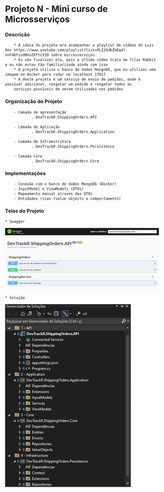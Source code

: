 # Projeto N - Mini curso de Microsserviços

### Descrição
        * A ideia do projeto era acompanhar a playlist de vídeos do Luis Dev https://www.youtube.com/playlist?list=PLI2XdbZhEq4l-nnF4bfzsUBnnZXTtcV1D sobre microsserviços
        * Eu não finalizei ela, pois o último vídeo trata de filas Rabbit e eu não estou tão familiarizado ainda com isso
        * O projeto utiliza o banco de dados MongoDb, que eu utilizei uma imagem no Docker para rodar no localhost 27017
        * A deste projeto é um serviço de envio de pedidos, onde é possível adicionar, resgatar um pedido e resgatar todos os 
        serviços possíveis de serem utilizados nos pedidos

### Organização do Projeto
        - Camada de apresentação
                . DevTrackR.ShippingOrders.API

        - Camada de Aplicação
                . DevTrackR.ShippingOrders.Application

        - Camada de Infraestrutura
                . DevTrackR.ShippingOrders.Persistence

        - Camada Core
                . DevTrackR.ShippingOrders.Core

### Implementações
        - Conexão com o banco de dados MongoDb (Docker)
        - InputModel e ViewModels (DTOs)
        - Mapeamento manual através dos DTOs
        - Entidades ricas (value objects e comportamento)

### Telas do Projeto
	* Swagger
![](Images/swagger-endpoints.png?raw=true)

	* Solução
![](Images/solution.png?raw=true)